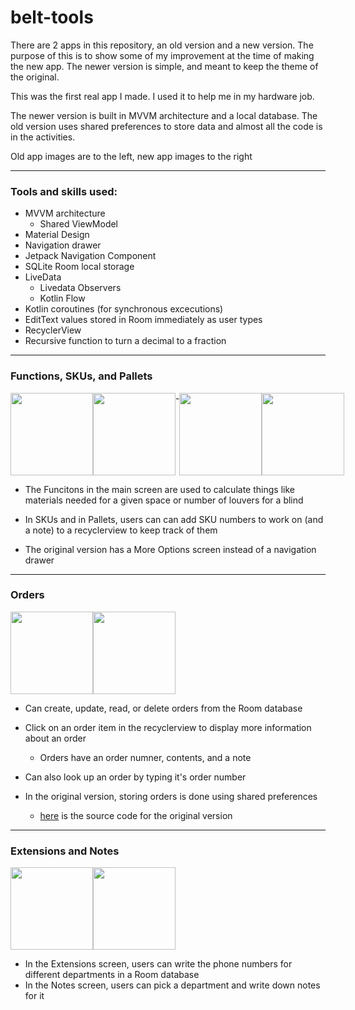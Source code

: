 # belt-tools

There are 2 apps in this repository, an old version and a new version.
The purpose of this is to show some of my improvement at the time of making the new app.
The newer version is simple, and meant to keep the theme of the original.

This was the first real app I made.
I used it to help me in my hardware job.

The newer version is built in MVVM architecture and a local database.
The old version uses shared preferences to store data and almost all the code is in the activities.

Old app images are to the left, new app images to the right

---

### Tools and skills used:

- MVVM architecture
  - Shared ViewModel
- Material Design
- Navigation drawer
- Jetpack Navigation Component
- SQLite Room local storage
- LiveData
  - Livedata Observers
  - Kotlin Flow
- Kotlin coroutines (for synchronous excecutions)
- EditText values stored in Room immediately as user types
- RecyclerView
- Recursive function to turn a decimal to a fraction

---

### Functions, SKUs, and Pallets

<p align="left" style="display:flex">
  <img align="center" width=132 src="https://user-images.githubusercontent.com/79296181/184462871-fb917450-cda1-434b-91fe-9167ed9dede2.jpg" />
  <img align="center" width=132 src="https://user-images.githubusercontent.com/79296181/184462872-3f91569b-29ac-4021-81bc-bbbc218e0afe.jpg" />
  -
  <img align="center" width=132 src="https://user-images.githubusercontent.com/79296181/184464648-1a466e59-6a33-4452-90d2-b2484b79cd93.gif" />
  <img align="center" width=132 src="https://user-images.githubusercontent.com/79296181/184464650-250d34a6-09d6-4055-8338-5b0d3ad5c0da.gif" />
</p>

- The Funcitons in the main screen are used to calculate things like materials needed for a given space or number of louvers for a blind
- In SKUs and in Pallets, users can can add SKU numbers to work on (and a note) to a recyclerview to keep track of them

- The original version has a More Options screen instead of a navigation drawer

---

### Orders

<p align="left" style="display:flex">
  <img align="center" width=132 src="https://user-images.githubusercontent.com/79296181/184464599-3fe4c587-3a50-43ff-b0af-856d8e637b2d.gif" />
  <img align="center" width=132 src="https://user-images.githubusercontent.com/79296181/183625899-c0406d44-e837-4db9-9124-a0e51310eb50.gif" />
</p>

- Can create, update, read, or delete orders from the Room database
- Click on an order item in the recyclerview to display more information about an order
  - Orders have an order numner, contents, and a note
- Can also look up an order by typing it's order number

- In the original version, storing orders is done using shared preferences
  - [here](https://github.com/edcres/belt-tools/blob/master/old-belt-tools/app/src/main/java/com/aldreduser/belttools/DeptExtensionsActivity.kt) is the source code for the original version

---

### Extensions and Notes

<p align="left" style="display:flex">
  <img align="center" width=132 src="https://user-images.githubusercontent.com/79296181/184464619-e9508eb8-954f-4680-b28c-639ee13d8b46.gif" />
  <img align="center" width=132 src="https://user-images.githubusercontent.com/79296181/184464627-11eb1fd6-18fd-46e2-af01-f19a62dca3d9.gif" />
</p>

- In the Extensions screen, users can write the phone numbers for different departments in a Room database
- In the Notes screen, users can pick a department and write down notes for it
